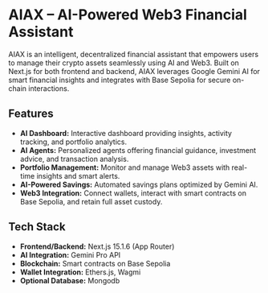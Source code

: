 # AIAX – AI-Powered Web3 Financial Assistant

AIAX is an intelligent, decentralized financial assistant that empowers users to manage their crypto assets seamlessly using AI and Web3. Built on Next.js for both frontend and backend, AIAX leverages Google Gemini AI for smart financial insights and integrates with Base Sepolia for secure on-chain interactions.

## Features

- **AI Dashboard:** Interactive dashboard providing insights, activity tracking, and portfolio analytics.
- **AI Agents:** Personalized agents offering financial guidance, investment advice, and transaction analysis.
- **Portfolio Management:** Monitor and manage Web3 assets with real-time insights and smart alerts.
- **AI-Powered Savings:** Automated savings plans optimized by Gemini AI.
- **Web3 Integration:** Connect wallets, interact with smart contracts on Base Sepolia, and retain full asset custody.

## Tech Stack

- **Frontend/Backend:** Next.js 15.1.6 (App Router)
- **AI Integration:** Gemini Pro API
- **Blockchain:** Smart contracts on Base Sepolia
- **Wallet Integration:** Ethers.js, Wagmi
- **Optional Database:** Mongodb
